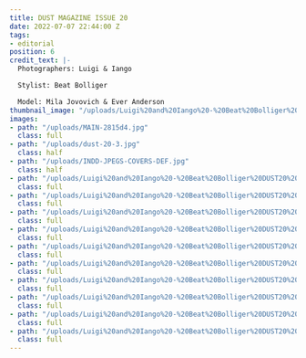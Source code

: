 ```yaml
---
title: DUST MAGAZINE ISSUE 20
date: 2022-07-07 22:44:00 Z
tags:
- editorial
position: 6
credit_text: |-
  Photographers: Luigi & Iango

  Stylist: Beat Bolliger

  Model: Mila Jovovich & Ever Anderson
thumbnail_image: "/uploads/Luigi%20and%20Iango%20-%20Beat%20Bolliger%20DUST20%20DEF%20(1)%20(dragged)%202.jpg"
images:
- path: "/uploads/MAIN-2815d4.jpg"
  class: full
- path: "/uploads/dust-20-3.jpg"
  class: half
- path: "/uploads/INDD-JPEGS-COVERS-DEF.jpg"
  class: half
- path: "/uploads/Luigi%20and%20Iango%20-%20Beat%20Bolliger%20DUST20%20DEF%20(1)%20(dragged)%2011-6135f8.jpg"
  class: full
- path: "/uploads/Luigi%20and%20Iango%20-%20Beat%20Bolliger%20DUST20%20DEF%20(1)%20(dragged)%207-4886de.jpg"
  class: full
- path: "/uploads/Luigi%20and%20Iango%20-%20Beat%20Bolliger%20DUST20%20DEF%20(1)%20(dragged)%208.jpg"
  class: full
- path: "/uploads/Luigi%20and%20Iango%20-%20Beat%20Bolliger%20DUST20%20DEF%20(1)%20(dragged)%206.jpg"
  class: full
- path: "/uploads/Luigi%20and%20Iango%20-%20Beat%20Bolliger%20DUST20%20DEF%20(1)%20(dragged)%205.jpg"
  class: full
- path: "/uploads/Luigi%20and%20Iango%20-%20Beat%20Bolliger%20DUST20%20DEF%20(1)%20(dragged)%204.jpg"
  class: full
- path: "/uploads/Luigi%20and%20Iango%20-%20Beat%20Bolliger%20DUST20%20DEF%20(1)%20(dragged)%203.jpg"
  class: full
- path: "/uploads/Luigi%20and%20Iango%20-%20Beat%20Bolliger%20DUST20%20DEF%20(1)%20(dragged)%2012.jpg"
  class: full
- path: "/uploads/Luigi%20and%20Iango%20-%20Beat%20Bolliger%20DUST20%20DEF%20(1)%20(dragged)%209.jpg"
  class: full
- path: "/uploads/Luigi%20and%20Iango%20-%20Beat%20Bolliger%20DUST20%20DEF%20(1)%20(dragged)%2010.jpg"
  class: full
---
```


